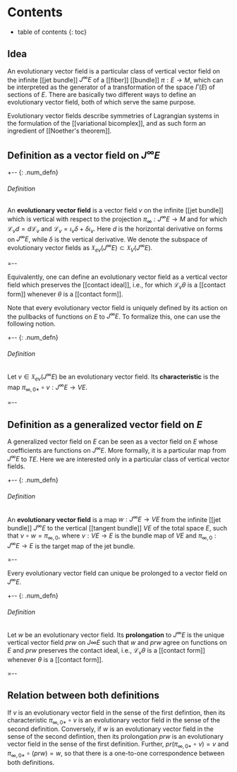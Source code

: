 # Contents
* table of contents
{: toc}

## Idea

An evolutionary vector field is a particular class of vertical vector field on the infinite [[jet bundle]] $J^\infty E$ of a [[fiber]] [[bundle]] $\pi: E \to M$, which can be interpreted as the generator of a transformation of the space $\Gamma(E)$ of sections of $E$. There are basically two different ways to define an evolutionary vector field, both of which serve the same purpose.

Evolutionary vector fields describe symmetries of Lagrangian systems in the formulation of the [[variational bicomplex]], and as such form an ingredient of [[Noether's theorem]].

## Definition as a vector field on $J^\infty E$

+-- {: .num_defn}
###### Definition

An **evolutionary vector field** is a vector field $v$ on the infinite [[jet bundle]] which is vertical with respect to the projection $\pi_\infty: J^\infty E \to M$ and for which $\mathcal{L}_v d = d \mathcal{L}_v$ and $\mathcal{L}_v = \iota_v \delta + \delta \iota_v$. Here $d$ is the horizontal derivative on forms on $J^\infty E$, while $\delta$ is the vertical derivative. We denote the subspace of evolutionary vector fields as $\mathfrak{X}_{ev}(J^\infty E) \subset \mathfrak{X}_V(J^\infty E)$.

=--

Equivalently, one can define an evolutionary vector field as a vertical vector field which preserves the [[contact ideal]], i.e., for which $\mathcal{L}_v\theta$ is a [[contact form]] whenever $\theta$ is a [[contact form]].

Note that every evolutionary vector field is uniquely defined by its action on the pullbacks of functions on $E$ to $J^\infty E$. To formalize this, one can use the following notion.

+-- {: .num_defn}
###### Definition

Let $v \in \mathfrak{X}_{ev}(J^\infty E)$ be an evolutionary vector field. Its **characteristic** is the map $\pi_{\infty,0*} \circ v: J^\infty E \to VE$.

=--

## Definition as a generalized vector field on $E$

A generalized vector field on $E$ can be seen as a vector field on $E$ whose coefficients are functions on $J^\infty E$. More formally, it is a particular map from $J^\infty E$ to $TE$. Here we are interested only in a particular class of vertical vector fields.

+-- {: .num_defn}
###### Definition

An **evolutionary vector field** is a map $w: J^\infty E \to VE$ from the infinite [[jet bundle]] $J^\infty E$ to the vertical [[tangent bundle]] $VE$ of the total space $E$, such that $\nu \circ w = \pi_{\infty,0}$, where $\nu: VE \to E$ is the bundle map of $VE$ and $\pi_{\infty,0}: J^\infty E \to E$ is the target map of the jet bundle.

=--

Every evolutionary vector field can unique be prolonged to a vector field on $J^\infty E$.

+-- {: .num_defn}
###### Definition

Let $w$ be an evolutionary vector field. Its **prolongation** to $J^\infty E$ is the unique vertical vector field $pr w$ on $J\infty E$ such that $w$ and $pr w$ agree on functions on $E$ and $pr w$ preserves the contact ideal, i.e., $\mathcal{L}_v\theta$ is a [[contact form]] whenever $\theta$ is a [[contact form]].

=--

## Relation between both definitions

If $v$ is an evolutionary vector field in the sense of the first defintion, then its characteristic $\pi_{\infty,0*} \circ v$ is an evolutionary vector field in the sense of the second definition. Conversely, if $w$ is an evolutionary vector field in the sense of the second defintion, then its prolongation $pr w$ is an evolutionary vector field in the sense of the first definition. Further, $pr (\pi_{\infty,0*} \circ v) = v$ and $\pi_{\infty,0*} \circ (pr w) = w$, so that there is a one-to-one correspondence between both definitions.